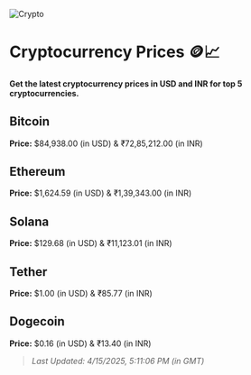 
![Crypto](https://www.techguide.com.au/wp-content/uploads/2020/11/crypto3.jpeg)

# Cryptocurrency Prices 🪙📈

#### Get the latest cryptocurrency prices in USD and INR for top 5 cryptocurrencies.

## Bitcoin

**Price:** $84,938.00 (in USD) & ₹72,85,212.00 (in INR)

## Ethereum

**Price:** $1,624.59 (in USD) & ₹1,39,343.00 (in INR)

## Solana

**Price:** $129.68 (in USD) & ₹11,123.01 (in INR)

## Tether

**Price:** $1.00 (in USD) & ₹85.77 (in INR)

## Dogecoin

**Price:** $0.16 (in USD) & ₹13.40 (in INR)

> _Last Updated: 4/15/2025, 5:11:06 PM (in GMT)_
